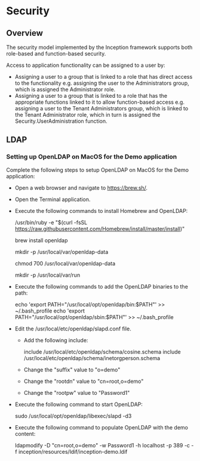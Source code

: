 # Security

## Overview
The security model implemented by the Inception framework supports both role-based and function-based security.

Access to application functionality can be assigned to a user by:
 
* Assigning a user to a group that is linked to a role that has direct access to the functionality e.g. assigning the user to the Administrators group, which is assigned the Administrator role.
* Assigning a user to a group that is linked to a role that has the appropriate functions linked to it to allow function-based access e.g. assigning a user to the Tenant Administrators group, which is linked to the Tenant Administrator role, which in turn is assigned the Security.UserAdministration function.


## LDAP

### Setting up OpenLDAP on MacOS for the Demo application

Complete the following steps to setup OpenLDAP on MacOS for the Demo application:

* Open a web browser and navigate to https://brew.sh/.

* Open the Terminal application.
 
* Execute the following commands to install Homebrew and OpenLDAP:
 
  /usr/bin/ruby -e "$(curl -fsSL https://raw.githubusercontent.com/Homebrew/install/master/install)"
  
  brew install openldap
  
  mkdir -p /usr/local/var/openldap-data
  
  chmod 700 /usr/local/var/openldap-data
  
  mkdir -p /usr/local/var/run
  
* Execute the following commands to add the OpenLDAP binaries to the path:
  
  echo 'export PATH="/usr/local/opt/openldap/bin:$PATH"' >> ~/.bash_profile
  echo 'export PATH="/usr/local/opt/openldap/sbin:$PATH"' >> ~/.bash_profile  

* Edit the /usr/local/etc/openldap/slapd.conf file.
  
  * Add the following include:
  
    include		/usr/local/etc/openldap/schema/cosine.schema
    include		/usr/local/etc/openldap/schema/inetorgperson.schema
  
  * Change the "suffix" value to "o=demo"
  
  * Change the "rootdn" value to "cn=root,o=demo"
  
  * Change the "rootpw" value to "Password1"
  
* Execute the following command to start OpenLDAP:
  
  sudo /usr/local/opt/openldap/libexec/slapd -d3
  
* Execute the following command to populate OpenLDAP with the demo content:
  
  ldapmodify -D "cn=root,o=demo" -w Password1 -h localhost -p 389 -c -f inception/resources/ldif/inception-demo.ldif
  
  


